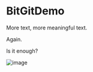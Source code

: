 # BitGitDemo

More text, more meaningful text.

Again.

Is it enough?

![image](https://user-images.githubusercontent.com/82782874/125671271-86ab6996-dedb-44e2-aeda-819a63c3941c.png)
